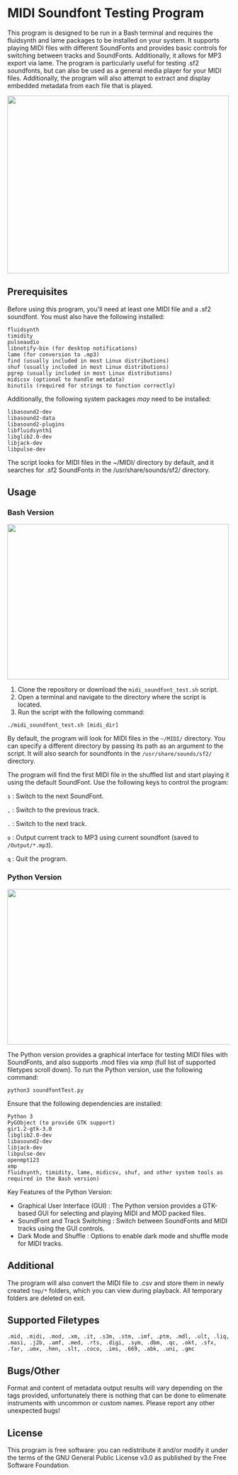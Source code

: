 # MIDI Soundfont Testing Program
This program is designed to be run in a Bash terminal and requires the fluidsynth and lame packages to be installed on your system. It supports playing MIDI files with different SoundFonts and provides basic controls for switching between tracks and SoundFonts. Additionally, it allows for MP3 export via lame. The program is particularly useful for testing .sf2 soundfonts, but can also be used as a general media player for your MIDI files. Additionally, the program will also attempt to extract and display embedded metadata from each file that is played.   

<img src="https://github.com/user-attachments/assets/40482a18-39b7-4219-9a13-dec6b62b6063" width="500" height="400">

## Prerequisites
Before using this program, you'll need at least one MIDI file and a .sf2 soundfont. You must also have the following installed:

```
fluidsynth
timidity
pulseaudio
libnotify-bin (for desktop notifications)
lame (for conversion to .mp3)
find (usually included in most Linux distributions)
shuf (usually included in most Linux distributions)
pgrep (usually included in most Linux distributions)
midicsv (optional to handle metadata)
binutils (required for strings to function correctly)
```

Additionally, the following system packages _may_ need to be installed:

```
libasound2-dev
libasound2-data
libasound2-plugins
libfluidsynth1
libglib2.0-dev
libjack-dev
libpulse-dev
```

The script looks for MIDI files in the ~/MIDI/ directory by default, and it searches for .sf2 SoundFonts in the /usr/share/sounds/sf2/ directory.

## Usage
### Bash Version
<img src="https://github.com/user-attachments/assets/46b5ff33-af2b-4892-9aef-2d0a69c08c8a" width="500" height="350">

1. Clone the repository or download the `midi_soundfont_test.sh` script.
2. Open a terminal and navigate to the directory where the script is located.
3. Run the script with the following command:

```
./midi_soundfont_test.sh [midi_dir]
```

By default, the program will look for MIDI files in the `~/MIDI/` directory. You can specify a different directory by passing its path as an argument to the script. It will also search for soundfonts in the `/usr/share/sounds/sf2/` directory.

The program will find the first MIDI file in the shuffled list and start playing it using the default SoundFont.
Use the following keys to control the program:

`s` : Switch to the next SoundFont.

`,` : Switch to the previous track.

`.` : Switch to the next track.

`o` : Output current track to MP3 using current soundfont (saved to `/Output/*.mp3`). 

`q` : Quit the program.

### Python Version
<img src="https://github.com/user-attachments/assets/cb717971-1dee-44bf-8693-141395ddfb31" width="700" height="350">

The Python version provides a graphical interface for testing MIDI files with SoundFonts, and also supports .mod files via xmp (full list of supported filetypes scroll down). To run the Python version, use the following command:

```
python3 soundfontTest.py
```

Ensure that the following dependencies are installed:

```
Python 3
PyGObject (to provide GTK support)
gir1.2-gtk-3.0
libglib2.0-dev
libasound2-dev
libjack-dev
libpulse-dev
openmpt123
xmp
fluidsynth, timidity, lame, midicsv, shuf, and other system tools as required in the Bash version)
```

Key Features of the Python Version:

- Graphical User Interface (GUI) : The Python version provides a GTK-based GUI for selecting and playing MIDI and MOD packed files.
- SoundFont and Track Switching : Switch between SoundFonts and MIDI tracks using the GUI controls.
- Dark Mode and Shuffle : Options to enable dark mode and shuffle mode for MIDI tracks.

## Additional
The program will also convert the MIDI file to .csv and store them in newly created `tmp/*` folders, which you can view during playback. All temporary folders are deleted on exit.

## Supported Filetypes

```
.mid, .midi, .mod, .xm, .it, .s3m, .stm, .imf, .ptm, .mdl, .ult, .liq, .masi, .j2b, .amf, .med, .rts, .digi, .sym, .dbm, .qc, .okt, .sfx, .far, .umx, .hmn, .slt, .coco, .ims, .669, .abk, .uni, .gmc
```

## Bugs/Other
Format and content of metadata output results will vary depending on the tags provided, unfortunately there is nothing that can be done to elimenate instruments with uncommon or custom names. Please report any other unexpected bugs!

## License

This program is free software: you can redistribute it and/or modify
it under the terms of the GNU General Public License v3.0 as published by
the Free Software Foundation.

